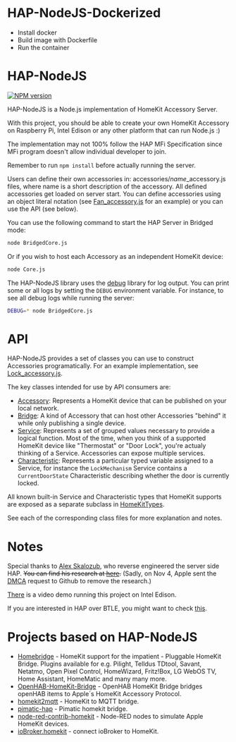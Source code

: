 HAP-NodeJS-Dockerized
==========

- Install docker 
- Build image with Dockerfile
- Run the container

HAP-NodeJS
==========

[![NPM version](https://badge.fury.io/js/hap-nodejs.svg)](http://badge.fury.io/js/hap-nodejs)

HAP-NodeJS is a Node.js implementation of HomeKit Accessory Server.

With this project, you should be able to create your own HomeKit Accessory on Raspberry Pi, Intel Edison or any other platform that can run Node.js :)

The implementation may not 100% follow the HAP MFi Specification since MFi program doesn't allow individual developer to join. 

Remember to run `npm install` before actually running the server.

Users can define their own accessories in: accessories/*name*_accessory.js files, where name is a short description of the accessory. All defined accessories get loaded on server start. You can define accessories using an object literal notation (see [Fan_accessory.js](accessories/Fan_accessory.js) for an example) or you can use the API (see below).

You can use the following command to start the HAP Server in Bridged mode:

```sh
node BridgedCore.js
```

Or if you wish to host each Accessory as an independent HomeKit device:

```sh
node Core.js
```

The HAP-NodeJS library uses the [debug](https://github.com/visionmedia/debug) library for log output. You can print some or all logs by setting the `DEBUG` environment variable. For instance, to see all debug logs while running the server:

```sh
DEBUG=* node BridgedCore.js
```

API
===

HAP-NodeJS provides a set of classes you can use to construct Accessories programatically. For an example implementation, see [Lock_accessory.js](accessories/Lock_accessory.js).

The key classes intended for use by API consumers are:

  * [Accessory](lib/Accessory.js): Represents a HomeKit device that can be published on your local network.
  * [Bridge](lib/Bridge.js): A kind of Accessory that can host other Accessories "behind" it while only publishing a single device.
  * [Service](lib/Service.js): Represents a set of grouped values necessary to provide a logical function. Most of the time, when you think of a supported HomeKit device like "Thermostat" or "Door Lock", you're actualy thinking of a Service. Accessories can expose multiple services.
  * [Characteristic](lib/Characteristic.js): Represents a particular typed variable assigned to a Service, for instance the `LockMechanism` Service contains a `CurrentDoorState` Characteristic describing whether the door is currently locked.

All known built-in Service and Characteristic types that HomeKit supports are exposed as a separate subclass in [HomeKitTypes](lib/gen/HomeKitTypes.js).

See each of the corresponding class files for more explanation and notes.

Notes
=====

Special thanks to [Alex Skalozub](https://twitter.com/pieceofsummer), who reverse engineered the server side HAP. ~~You can find his research at [here](https://gist.github.com/pieceofsummer/13272bf76ac1d6b58a30).~~ (Sadly, on Nov 4, Apple sent the [DMCA](https://github.com/github/dmca/blob/master/2014/2014-11-04-Apple.md) request to Github to remove the research.)

[There](http://instagram.com/p/t4cPlcDksQ/) is a video demo running this project on Intel Edison.

If you are interested in HAP over BTLE, you might want to check [this](https://gist.github.com/KhaosT/6ff09ba71d306d4c1079).

Projects based on HAP-NodeJS
============================

* [Homebridge](https://github.com/nfarina/homebridge) - HomeKit support for the impatient - Pluggable HomeKit Bridge. Plugins available for  e.g. Pilight, Telldus TDtool, Savant, Netatmo, Open Pixel Control, HomeWizard, Fritz!Box, LG WebOS TV, Home Assistant, HomeMatic and many many more.
* [OpenHAB-HomeKit-Bridge](https://github.com/htreu/OpenHAB-HomeKit-Bridge) - OpenHAB HomeKit Bridge bridges openHAB items to Apple´s HomeKit Accessory Protocol. 
* [homekit2mqtt](https://github.com/hobbyquaker/homekit2mqtt) - HomeKit to MQTT bridge.
* [pimatic-hap](https://github.com/michbeck100/pimatic-hap) - Pimatic homekit bridge.
* [node-red-contrib-homekit](https://github.com/mschm/node-red-contrib-homekit) - Node-RED nodes to simulate Apple HomeKit devices.
* [ioBroker.homekit](https://github.com/ioBroker/ioBroker.homekit2) - connect ioBroker to HomeKit.


